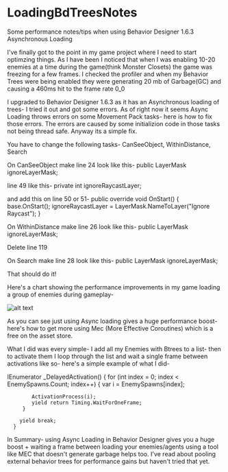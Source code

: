 # LoadingBdTreesNotes
Some performance notes/tips when using Behavior Designer 1.6.3 Asynchronous Loading

I've finally got to the point in my game project where I need to start optimzing things. As I have been
I noticed that when I was enabling 10-20 enemies at a time during the game(think Monster Closets) the game 
was freezing for a few frames. I checked the profiler and when my Behavior Trees were being enabled they
were generating 20 mb of Garbage(GC) and causing a 460ms hit to the frame rate 0_0

I upgraded to Behavior Designer 1.6.3 as it has an Asynchronous loading of trees- I tried it out and got
some errors. As of right now it seems Async Loading throws errors on some Movement Pack tasks- here is how 
to fix those errors. The errors are caused by some initializion code in those tasks not being thread safe.
Anyway its a simple fix.

You have to change the following tasks- CanSeeObject, WithinDistance, Search

On CanSeeObject make line 24 look like this-
 public LayerMask ignoreLayerMask;
 
 line 49 like this-
      private int ignoreRaycastLayer;
 
 and add this on line 50 or 51-
      public override void OnStart()
        {
            base.OnStart();
            ignoreRaycastLayer = LayerMask.NameToLayer("Ignore Raycast");
        }

On WithinDistance make line 26 look like this-
      public LayerMask ignoreLayerMask;

Delete line 119

On Search make line 28 look like this-
        public LayerMask ignoreLayerMask;
        
That should do it!

Here's a chart showing the performance improvements in my game loading a group of enemies during gameplay-

![alt text](https://i.imgur.com/44QcJIZ.png)

As you can see just using Async loading gives a huge performance boost- here's how to get more using 
Mec (More Effective Coroutines) which is a free on the asset store.

What I did was every simple- I add all my Enemies with Btrees to a list- then to activate them I loop through
the list and wait a single frame between activations like so- here's a simple example of what I did-

 IEnumerator<float> _DelayedActivation()
    {
        for (int index = 0; index < EnemySpawns.Count; index++)
        {
            var i = EnemySpawns[index];

            ActivationProcess(i);
            yield return Timing.WaitForOneFrame;           
         }

        yield break;
      }
      
In Summary- using Async Loading in Behavior Designer gives you a huge boost + waiting a frame between loading your enemies/agents using a tool like MEC that doesn't generate garbage helps too. I've read about pooling external behavior trees for performance gains but haven't tried that yet.

